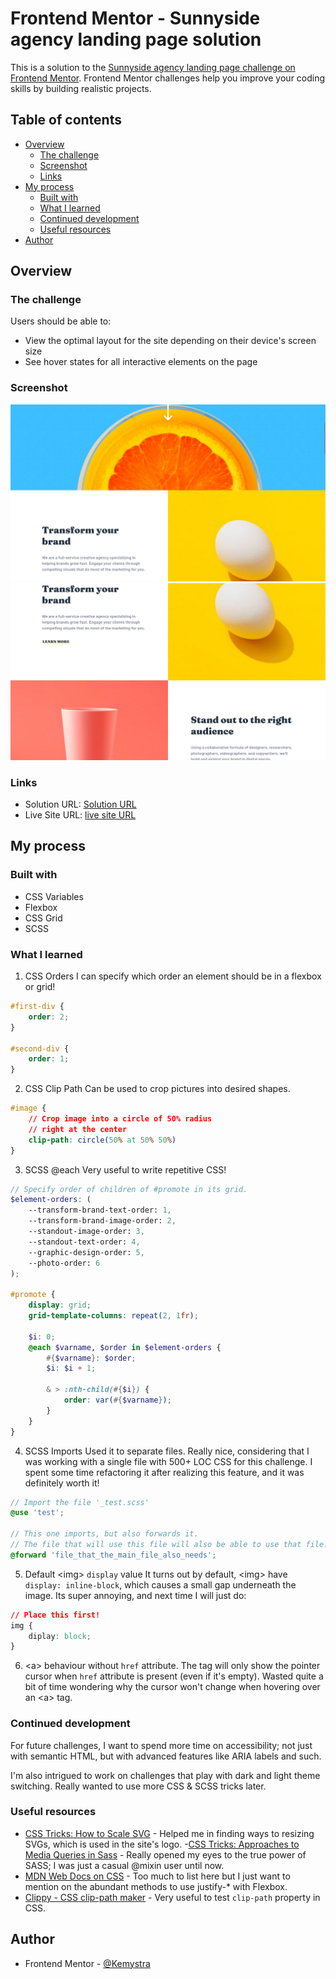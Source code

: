 # Frontend Mentor - Sunnyside agency landing page solution

This is a solution to the [Sunnyside agency landing page challenge on Frontend Mentor](https://www.frontendmentor.io/challenges/sunnyside-agency-landing-page-7yVs3B6ef). Frontend Mentor challenges help you improve your coding skills by building realistic projects.

## Table of contents

- [Overview](#overview)
  - [The challenge](#the-challenge)
  - [Screenshot](#screenshot)
  - [Links](#links)
- [My process](#my-process)
  - [Built with](#built-with)
  - [What I learned](#what-i-learned)
  - [Continued development](#continued-development)
  - [Useful resources](#useful-resources)
- [Author](#author)

## Overview

### The challenge

Users should be able to:

- View the optimal layout for the site depending on their device's screen size
- See hover states for all interactive elements on the page

### Screenshot

![Screenshot of the top of the page](./screenshot-1.png)
![Screenshot of the second part of the page](./screenshot-2.png)

### Links

- Solution URL: [Solution URL](https://github.com/Kemystra/frontendmentor-sunny-page)
- Live Site URL: [live site URL](https://serene-toffee-c37b96.netlify.app/)

## My process

### Built with

- CSS Variables
- Flexbox
- CSS Grid
- SCSS

### What I learned

1. CSS Orders
I can specify which order an element should be in a flexbox or grid!

```css
#first-div {
    order: 2;
}

#second-div {
    order: 1;
}
```

2. CSS Clip Path
Can be used to crop pictures into desired shapes.
```css
#image {
    // Crop image into a circle of 50% radius
    // right at the center
    clip-path: circle(50% at 50% 50%)
}
```

3. SCSS @each
Very useful to write repetitive CSS!
```scss
// Specify order of children of #promote in its grid.
$element-orders: (
	--transform-brand-text-order: 1,
	--transform-brand-image-order: 2,
	--standout-image-order: 3,
	--standout-text-order: 4,
	--graphic-design-order: 5,
	--photo-order: 6
);

#promote {
    display: grid;
    grid-template-columns: repeat(2, 1fr);

	$i: 0;
	@each $varname, $order in $element-orders {
		#{$varname}: $order;
		$i: $i + 1;

		& > :nth-child(#{$i}) {
			order: var(#{$varname});
		}	
	}
}
```

4. SCSS Imports
Used it to separate files. Really nice, considering that I was working with a single file with 500+ LOC CSS for this challenge. I spent some time refactoring it after realizing this feature, and it was definitely worth it!
```scss
// Import the file '_test.scss'
@use 'test';

// This one imports, but also forwards it.
// The file that will use this file will also be able to use that file.
@forward 'file_that_the_main_file_also_needs';
```

5. Default \<img\> `display` value
It turns out by default, \<img\> have `display: inline-block`, which causes a small gap underneath the image. Its super annoying, and next time I will just do:
```css
// Place this first!
img {
    diplay: block;
}
```

6. \<a\> behaviour without `href` attribute.
The tag will only show the pointer cursor when `href` attribute is present (even if it's empty). Wasted quite a bit of time wondering why the cursor won't change when hovering over an \<a\> tag.

### Continued development

For future challenges, I want to spend more time on accessibility; not just with semantic HTML, but with advanced features like ARIA labels and such.

I'm also intrigued to work on challenges that play with dark and light theme switching. Really wanted to use more CSS & SCSS tricks later.

### Useful resources

- [CSS Tricks: How to Scale SVG](https://css-tricks.com/scale-svg/) - Helped me in finding ways to resizing SVGs, which is used in the site's logo.
-[CSS Tricks: Approaches to Media Queries in Sass](https://css-tricks.com/approaches-media-queries-sass/) - Really opened my eyes to the true power of SASS; I was just a casual @mixin user until now.
- [MDN Web Docs on CSS](https://developer.mozilla.org/en-US/docs/Web/CSS) - Too much to list here but I just want to mention on the abundant methods to use justify-* with Flexbox.
- [Clippy - CSS clip-path maker](https://bennettfeely.com/clippy/) - Very useful to test `clip-path` property in CSS.

## Author

- Frontend Mentor - [@Kemystra](https://www.frontendmentor.io/profile/Kemystra)
